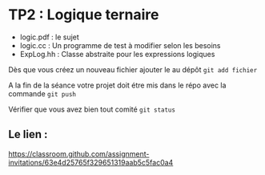 # TP2 : Logique ternaire

* logic.pdf : le sujet
* logic.cc : Un programme de test à modifier selon les besoins
* ExpLog.hh : Classe abstraite pour les expressions logiques

Dès que vous créez un nouveau fichier ajouter le au dépôt 
``git add fichier ``

A la fin de la séance votre projet doit étre mis dans le répo avec la commande
``git push``

Vérifier que vous avez bien tout comité 
``git status``


## Le lien :

https://classroom.github.com/assignment-invitations/63e4d25765f329651319aab5c5fac0a4
